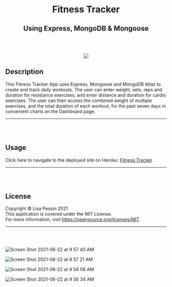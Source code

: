 
<h1 align="center">Fitness Tracker</h1>
<h2 align="center">Using Express, MongoDB & Mongoose</h2>    

<br/><br/>

<p align="center">
<img src="https://img.shields.io/badge/License-MIT-yellow.svg"/>
</p>

## Description
This Fitness Tracker App uses Express, Mongoose and MongoDB Atlas to create and track daily workouts. The user can enter weight, sets, reps and duration for resistance exercises, and enter distance and duration for cardio exercises. The user can then access the combined weight of multiple exercises, and the total duration of each workout, for the past seven days in convenient charts on the Dashboard page.
***
<br/><br/>




## Usage
Click here to navigate to the deployed site on Heroku:
<a href="https://lmp-fitness-tracker.herokuapp.com/" target="_blank">Fitness Tracker</a>
  ***
<br/><br/>


## License
  Copyright © Lisa Pessin 2021  
  This application is covered under the MIT License.  
  For more information, visit https://opensource.org/licenses/MIT.
  ***
  <br/><br/>

  ![Screen Shot 2021-06-22 at 9 57 40 AM](https://user-images.githubusercontent.com/77073582/122938409-bac87880-d340-11eb-82cd-b33eea1840a2.png)

![Screen Shot 2021-06-22 at 9 57 21 AM](https://user-images.githubusercontent.com/77073582/122938407-bac87880-d340-11eb-9a02-a8636522b9c6.png)

![Screen Shot 2021-06-22 at 9 58 06 AM](https://user-images.githubusercontent.com/77073582/122938411-bb610f00-d340-11eb-9c36-d38365b2676e.png)

 ![Screen Shot 2021-06-22 at 9 56 34 AM](https://user-images.githubusercontent.com/77073582/122938404-ba2fe200-d340-11eb-9f9a-ec8284d6aaea.png)




